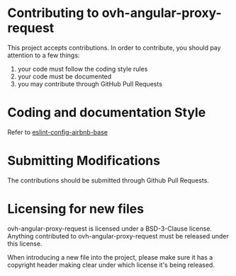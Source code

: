 # Contributing to ovh-angular-proxy-request

This project accepts contributions. In order to contribute, you should
pay attention to a few things:

1. your code must follow the coding style rules
2. your code must be documented
3. you may contribute through GitHub Pull Requests

# Coding and documentation Style

Refer to [eslint-config-airbnb-base](https://github.com/airbnb/javascript/tree/master/packages/eslint-config-airbnb-base)

# Submitting Modifications

The contributions should be submitted through Github Pull Requests.

# Licensing for new files

ovh-angular-proxy-request is licensed under a BSD-3-Clause license. Anything
contributed to ovh-angular-proxy-request must be released under this license.

When introducing a new file into the project, please make sure it has a
copyright header making clear under which license it's being released.
